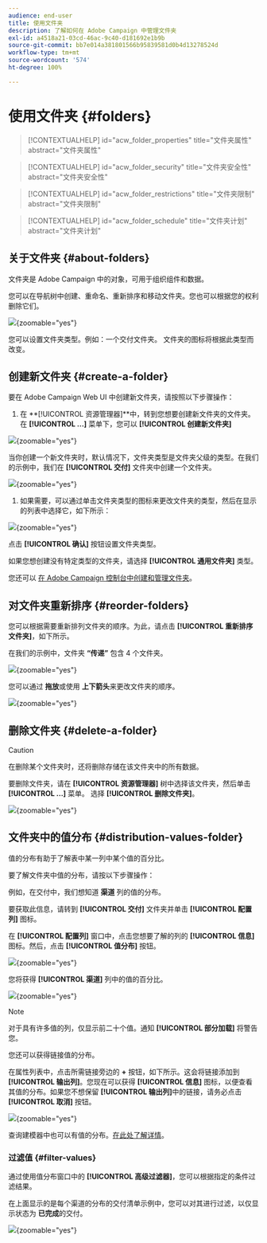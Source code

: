 ```yaml
---
audience: end-user
title: 使用文件夹
description: 了解如何在 Adobe Campaign 中管理文件夹
exl-id: a4518a21-03cd-46ac-9c40-d181692e1b9b
source-git-commit: bb7e014a381801566b95839581d0b4d13278524d
workflow-type: tm+mt
source-wordcount: '574'
ht-degree: 100%

---
```


# 使用文件夹 {#folders}

>[!CONTEXTUALHELP]
>id="acw_folder_properties"
>title="文件夹属性"
>abstract="文件夹属性"

>[!CONTEXTUALHELP]
>id="acw_folder_security"
>title="文件夹安全性"
>abstract="文件夹安全性"

>[!CONTEXTUALHELP]
>id="acw_folder_restrictions"
>title="文件夹限制"
>abstract="文件夹限制"

>[!CONTEXTUALHELP]
>id="acw_folder_schedule"
>title="文件夹计划"
>abstract="文件夹计划"

## 关于文件夹 {#about-folders}

文件夹是 Adobe Campaign 中的对象，可用于组织组件和数据。

您可以在导航树中创建、重命名、重新排序和移动文件夹。您也可以根据您的权利删除它们。

![](assets/folders.png){zoomable="yes"}

您可以设置文件夹类型。例如：一个交付文件夹。
文件夹的图标将根据此类型而改变。

## 创建新文件夹 {#create-a-folder}

要在 Adobe Campaign Web UI 中创建新文件夹，请按照以下步骤操作：

1. 在 **[!UICONTROL 资源管理器]**中，转到您想要创建新文件夹的文件夹。
在 **[!UICONTROL ...]** 菜单下，您可以 **[!UICONTROL 创建新文件夹]**

![](assets/folder_create.png){zoomable="yes"}

当你创建一个新文件夹时，默认情况下，文件夹类型是文件夹父级的类型。在我们的示例中，我们在 **[!UICONTROL 交付]** 文件夹中创建一个文件夹。

![](assets/folder_new.png){zoomable="yes"}

1. 如果需要，可以通过单击文件夹类型的图标来更改文件夹的类型，然后在显示的列表中选择它，如下所示：

![](assets/folder_type.png){zoomable="yes"}

点击 **[!UICONTROL 确认]** 按钮设置文件夹类型。

如果您想创建没有特定类型的文件夹，请选择 **[!UICONTROL 通用文件夹]** 类型。

您还可以 [在 Adobe Campaign 控制台中创建和管理文件夹](https://experienceleague.adobe.com/zh-hans/docs/campaign/campaign-v8/config/configuration/folders-and-views)。


## 对文件夹重新排序 {#reorder-folders}

您可以根据需要重新排列文件夹的顺序。为此，请点击 **[!UICONTROL 重新排序文件夹]**，如下所示。

在我们的示例中，文件夹 **“传递”** 包含 4 个文件夹。

![](assets/folder-reorder.png){zoomable="yes"}

您可以通过 **拖放**&#x200B;或使用 **上下箭头**&#x200B;来更改文件夹的顺序。

![](assets/folder-draganddrop.png){zoomable="yes"}


## 删除文件夹 {#delete-a-folder}

>[!CAUTION]
>
>在删除某个文件夹时，还将删除存储在该文件夹中的所有数据。

要删除文件夹，请在 **[!UICONTROL 资源管理器]** 树中选择该文件夹，然后单击 **[!UICONTROL ...]** 菜单。
选择 **[!UICONTROL 删除文件夹]**。

![](assets/folder_delete.png){zoomable="yes"}

## 文件夹中的值分布 {#distribution-values-folder}

值的分布有助于了解表中某一列中某个值的百分比。

要了解文件夹中值的分布，请按以下步骤操作：

例如，在交付中，我们想知道 **渠道** 列的值的分布。

要获取此信息，请转到 **[!UICONTROL 交付]** 文件夹并单击 **[!UICONTROL 配置列]** 图标。

在 **[!UICONTROL 配置列]** 窗口中，点击您想要了解的列的 **[!UICONTROL 信息]** 图标。然后，点击 **[!UICONTROL 值分布]** 按钮。

![](assets/values_deliveries.png){zoomable="yes"}

您将获得 **[!UICONTROL 渠道]** 列中的值的百分比。

![](assets/values_percentage.png){zoomable="yes"}

>[!NOTE]
>
> 对于具有许多值的列，仅显示前二十个值。通知 **[!UICONTROL 部分加载]** 将警告您。

您还可以获得链接值的分布。

在属性列表中，点击所需链接旁边的 **+** 按钮，如下所示。这会将链接添加到 **[!UICONTROL 输出列]**。您现在可以获得 **[!UICONTROL 信息]** 图标，以便查看其值的分布。如果您不想保留 **[!UICONTROL 输出列]**&#x200B;中的链接，请务必点击 **[!UICONTROL 取消]** 按钮。

![](assets/values_link.png){zoomable="yes"}

查询建模器中也可以有值的分布。[在此处了解详情](../query/build-query.md#distribution-of-values-in-a-query)。

### 过滤值 {#filter-values}

通过使用值分布窗口中的 **[!UICONTROL 高级过滤器]**，您可以根据指定的条件过滤结果。

在上面显示的是每个渠道的分布的交付清单示例中，您可以对其进行过滤，以仅显示状态为 **已完成**&#x200B;的交付。

![](assets/values_filter.png){zoomable="yes"}
